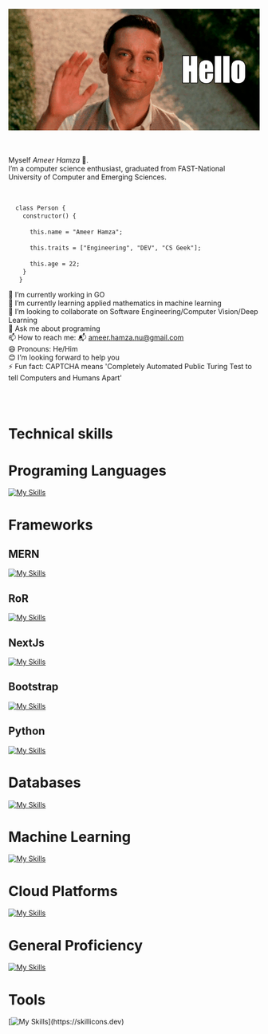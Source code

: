![Profile Image](https://github.com/ItzAmeerHamza/ItzAmeerHamza/blob/main/hello-gif-15.gif)  
<br />
<br />

Myself _Ameer Hamza_ 👋.  
I’m a computer science enthusiast, graduated from FAST-National University of Computer and Emerging Sciences.

<br />


```
  class Person {
    constructor() {

      this.name = "Ameer Hamza";

      this.traits = ["Engineering", "DEV", "CS Geek"];

      this.age = 22;                                                      
    }
   }
 ```


 🔭 I’m currently working in GO <br />
 🌱 I’m currently learning applied mathematics in machine learning <br />
 👯 I’m looking to collaborate on Software Engineering/Computer Vision/Deep Learning <br />
 💬 Ask me about programing <br />
 📫 How to reach me: 📬 ameer.hamza.nu@gmail.com <br />
 😄 Pronouns: He/Him <br />
 😊 I’m looking forward to help you <br />
 ⚡ Fun fact: CAPTCHA means 'Completely Automated Public Turing Test to tell Computers and Humans Apart' <br />
 
 <br />
 <br />
 
 # Technical skills
 # Programing Languages
 [![My Skills](https://skillicons.dev/icons?i=python,js,cpp,bash,php,golang,cs,html,css,sass,tailwind)](https://skillicons.dev)
 
 
 # Frameworks
 ## MERN
 [![My Skills](https://skillicons.dev/icons?i=mongodb,express,react,nodejs)](https://skillicons.dev)
 ## RoR
 [![My Skills](https://skillicons.dev/icons?i=ruby,rails)](https://skillicons.dev)
 ## NextJs
 [![My Skills](https://skillicons.dev/icons?i=nextjs)](https://skillicons.dev)
 ## Bootstrap
 [![My Skills](https://skillicons.dev/icons?i=bootstrap)](https://skillicons.dev)
 ## Python
 [![My Skills](https://skillicons.dev/icons?i=django,fastapi)](https://skillicons.dev)

 
 # Databases
 [![My Skills](https://skillicons.dev/icons?i=mysql,sqlite,postgres,mongodb)](https://skillicons.dev)
# Machine Learning
 [![My Skills](https://skillicons.dev/icons?i=qt,pytorch,py,opencv,matlab,tensorflow,sklearn)](https://skillicons.dev)
# Cloud Platforms
 [![My Skills](https://skillicons.dev/icons?i=gcp,heroku,github)](https://skillicons.dev)
# General Proficiency
 [![My Skills](https://skillicons.dev/icons?i=jquery,ts,postman,npm,anaconda,selenium,latex,git,github)](https://skillicons.dev)
 # Tools
 [![My Skills](https://skillicons.dev/icons?i=notion,vscode,visualstudio,linux,pycharm,)](https://skillicons.dev)
<!--
**ItzAmeerHamza/ItzAmeerHamza** is a ✨ _special_ ✨ repository because its `README.md` (this file) appears on your GitHub profile.


Here are some ideas to get you started:
-->
